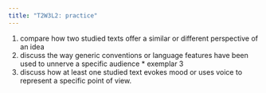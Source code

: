 ```yaml
---
title: "T2W3L2: practice"
---
```


1. compare how two studied texts offer a similar or different perspective of an idea
2. discuss the way generic conventions or language features have been used to unnerve a specific audience \* exemplar 3
3. discuss how at least one studied text evokes mood or uses voice to represent a specific point of view.
